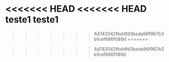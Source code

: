 <<<<<<< HEAD
<<<<<<< HEAD
teste1
teste1
=======

>>>>>>> 4d742042fbddfd3beda96f967b3b1cef666f089d
=======

>>>>>>> 4d742042fbddfd3beda96f967b3b1cef666f089d
